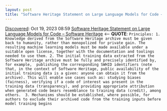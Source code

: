 ```yaml
---
layout: post
title: "Software Heritage Statement on Large Language Models for Code – Software Heritage"
---
```

[Discovered](http://rolandtanglao.com/2020/07/29/p1-blogthis-checkvist-list-links-to-blog/): Oct 19, 2023 08:59 [Software Heritage Statement on Large Language Models for Code – Software Heritage](https://www.softwareheritage.org/2023/10/19/swh-statement-on-llm-for-code/) <-- **QUOTE**: `Principles: 1. Knowledge derived from the Software Heritage archive must be given back to humanity, rather than monopolized for private gain. The resulting machine learning models must be made available under a suitable open license, together with the documentation and toolings needed to use them. 2. The initial training data extracted from the Software Heritage archive must be fully and precisely identified by, for example,  publishing the corresponding SWHID identifiers (note that, in the context of Software Heritage, public availability of the initial training data is a given: anyone can obtain it from the archive). This will enable use cases such as: studying biases (fairness), verifying if a code of interest was present in the training data (transparency), and providing appropriate attribution when generated code bears resemblance to training data (credit), among others.  3. Mechanisms should be established, where possible, for authors to exclude their archived code from the training inputs before model training begins`
